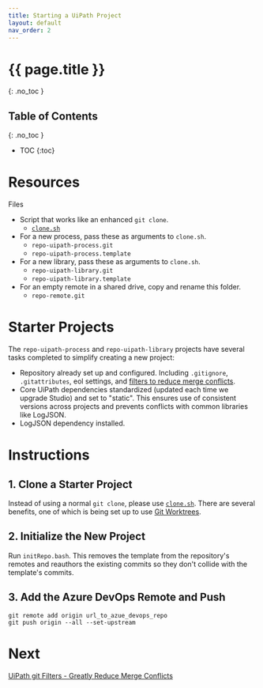 ```yaml
---
title: Starting a UiPath Project
layout: default
nav_order: 2
---
```

# {{ page.title }}
{: .no_toc }

## Table of Contents
{: .no_toc }

- TOC
{:toc}

# Resources

 Files
* Script that works like an enhanced `git clone`.
  * [`clone.sh`](./clone.sh.html)
* For a new process, pass these as arguments to `clone.sh`.
  * `repo-uipath-process.git`
  * `repo-uipath-process.template`
* For a new library, pass these as arguments to `clone.sh`.
  * `repo-uipath-library.git`
  * `repo-uipath-library.template`
* For an empty remote in a shared drive, copy and rename this folder.
  * `repo-remote.git`

# Starter Projects

The `repo-uipath-process` and `repo-uipath-library` projects have several tasks completed to simplify creating a new project:

* Repository already set up and configured. Including `.gitignore`, `.gitattributes`, eol settings, and [filters to reduce merge conflicts](./UiPath-git-Filters-Greatly-Reduce-Merge-Conflicts.html).
* Core UiPath dependencies standardized (updated each time we upgrade Studio) and set to "static". This ensures use of consistent versions across projects and prevents conflicts with common libraries like LogJSON.
* LogJSON dependency installed.

# Instructions

## 1. Clone a Starter Project

Instead of using a normal `git clone`, please use [`clone.sh`](./clone.sh.html). There are several benefits, one of which is being set up to use [Git Worktrees](./Git-Worktrees.html).

## 2. Initialize the New Project

Run `initRepo.bash`. This removes the template from the repository's remotes and reauthors the existing commits so they don't collide with the template's commits.

## 3. Add the Azure DevOps Remote and Push

```
git remote add origin url_to_azue_devops_repo
git push origin --all --set-upstream
```

# Next

[UiPath git Filters - Greatly Reduce Merge Conflicts](./UiPath-git-Filters-Greatly-Reduce-Merge-Conflicts.html)
